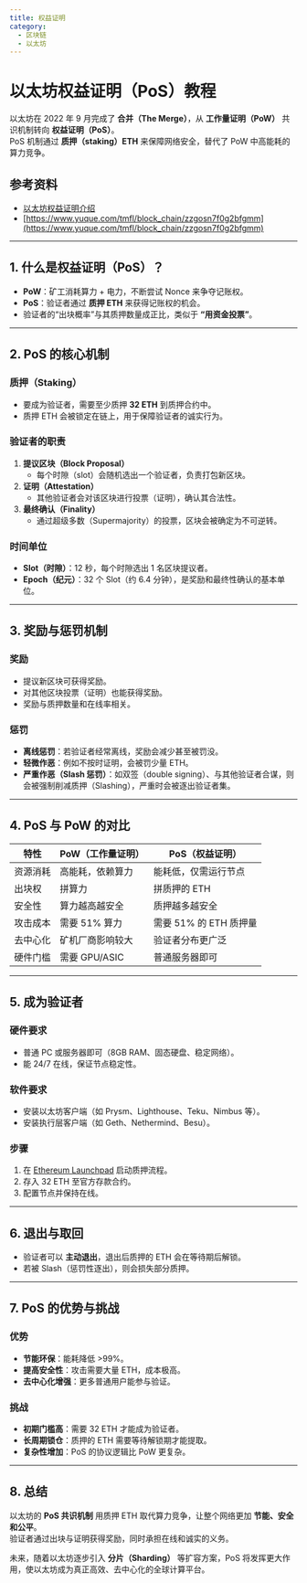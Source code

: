 ```yaml
---
title: 权益证明
category:
  - 区块链
  - 以太坊
---
```


# 以太坊权益证明（PoS）教程

以太坊在 2022 年 9 月完成了 **合并（The Merge）**，从 **工作量证明（PoW）** 共识机制转向 **权益证明（PoS）**。  
PoS 机制通过 **质押（staking）ETH** 来保障网络安全，替代了 PoW 中高能耗的算力竞争。

## 参考资料

- [以太坊权益证明介绍](https://ethereum.org/zh/developers/docs/consensus-mechanisms/pos/)
- [https://www.yuque.com/tmfl/block_chain/zzgosn7f0g2bfgmm](https://www.yuque.com/tmfl/block_chain/zzgosn7f0g2bfgmm)


---

## 1. 什么是权益证明（PoS）？

- **PoW**：矿工消耗算力 + 电力，不断尝试 Nonce 来争夺记账权。  
- **PoS**：验证者通过 **质押 ETH** 来获得记账权的机会。  
- 验证者的“出块概率”与其质押数量成正比，类似于 **“用资金投票”**。  

---

## 2. PoS 的核心机制

### 质押（Staking）
- 要成为验证者，需要至少质押 **32 ETH** 到质押合约中。  
- 质押 ETH 会被锁定在链上，用于保障验证者的诚实行为。  

### 验证者的职责
1. **提议区块（Block Proposal）**  
   - 每个时隙（slot）会随机选出一个验证者，负责打包新区块。  
2. **证明（Attestation）**  
   - 其他验证者会对该区块进行投票（证明），确认其合法性。  
3. **最终确认（Finality）**  
   - 通过超级多数（Supermajority）的投票，区块会被确定为不可逆转。

### 时间单位
- **Slot（时隙）**：12 秒，每个时隙选出 1 名区块提议者。  
- **Epoch（纪元）**：32 个 Slot（约 6.4 分钟），是奖励和最终性确认的基本单位。  

---

## 3. 奖励与惩罚机制

### 奖励
- 提议新区块可获得奖励。  
- 对其他区块投票（证明）也能获得奖励。  
- 奖励与质押数量和在线率相关。  

### 惩罚
- **离线惩罚**：若验证者经常离线，奖励会减少甚至被罚没。  
- **轻微作恶**：例如不按时证明，会被罚少量 ETH。  
- **严重作恶（Slash 惩罚）**：如双签（double signing）、与其他验证者合谋，则会被强制削减质押（Slashing），严重时会被逐出验证者集。  

---

## 4. PoS 与 PoW 的对比

| 特性 | PoW（工作量证明） | PoS（权益证明） |
|------|-----------------|-----------------|
| 资源消耗 | 高能耗，依赖算力 | 能耗低，仅需运行节点 |
| 出块权 | 拼算力 | 拼质押的 ETH |
| 安全性 | 算力越高越安全 | 质押越多越安全 |
| 攻击成本 | 需要 51% 算力 | 需要 51% 的 ETH 质押量 |
| 去中心化 | 矿机厂商影响较大 | 验证者分布更广泛 |
| 硬件门槛 | 需要 GPU/ASIC | 普通服务器即可 |

---

## 5. 成为验证者

### 硬件要求
- 普通 PC 或服务器即可（8GB RAM、固态硬盘、稳定网络）。  
- 能 24/7 在线，保证节点稳定性。  

### 软件要求
- 安装以太坊客户端（如 Prysm、Lighthouse、Teku、Nimbus 等）。  
- 安装执行层客户端（如 Geth、Nethermind、Besu）。  

### 步骤
1. 在 [Ethereum Launchpad](https://launchpad.ethereum.org/zh/) 启动质押流程。  
2. 存入 32 ETH 至官方存款合约。  
3. 配置节点并保持在线。  

---

## 6. 退出与取回

- 验证者可以 **主动退出**，退出后质押的 ETH 会在等待期后解锁。  
- 若被 Slash（惩罚性逐出），则会损失部分质押。  

---

## 7. PoS 的优势与挑战

### 优势
- **节能环保**：能耗降低 >99%。  
- **提高安全性**：攻击需要大量 ETH，成本极高。  
- **去中心化增强**：更多普通用户能参与验证。  

### 挑战
- **初期门槛高**：需要 32 ETH 才能成为验证者。  
- **长周期锁仓**：质押的 ETH 需要等待解锁期才能提取。  
- **复杂性增加**：PoS 的协议逻辑比 PoW 更复杂。  

---

## 8. 总结

以太坊的 **PoS 共识机制** 用质押 ETH 取代算力竞争，让整个网络更加 **节能、安全和公平**。  
验证者通过出块与证明获得奖励，同时承担在线和诚实的义务。  

未来，随着以太坊逐步引入 **分片（Sharding）** 等扩容方案，PoS 将发挥更大作用，使以太坊成为真正高效、去中心化的全球计算平台。
